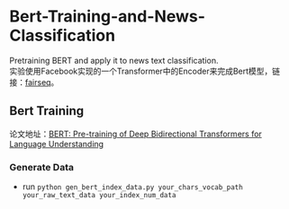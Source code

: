 # Bert-Training-and-News-Classification
Pretraining BERT and apply it to news text classification.  
实验使用Facebook实现的一个Transformer中的Encoder来完成Bert模型，链接：[fairseq](https://github.com/pytorch/fairseq)。

## Bert Training
论文地址：[BERT: Pre-training of Deep Bidirectional Transformers for Language Understanding](https://arxiv.org/abs/1810.04805)

### Generate Data
* run `python gen_bert_index_data.py your_chars_vocab_path your_raw_text_data your_index_num_data`

